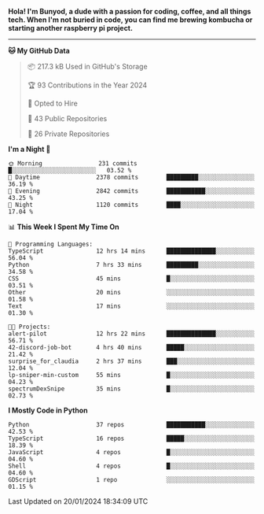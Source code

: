<p>
<b>Hola! I'm Bunyod, a dude with a passion for coding, coffee, and all things tech. When I'm not buried in code, you can find me brewing kombucha or starting another raspberry pi project.</b>
</p>

---

<!--START_SECTION:waka-->
**🐱 My GitHub Data** 

> 📦 217.3 kB Used in GitHub's Storage 
 > 
> 🏆 93 Contributions in the Year 2024
 > 
> 💼 Opted to Hire
 > 
> 📜 43 Public Repositories 
 > 
> 🔑 26 Private Repositories 
 > 
**I'm a Night 🦉** 

```text
🌞 Morning                231 commits         █░░░░░░░░░░░░░░░░░░░░░░░░   03.52 % 
🌆 Daytime                2378 commits        █████████░░░░░░░░░░░░░░░░   36.19 % 
🌃 Evening                2842 commits        ███████████░░░░░░░░░░░░░░   43.25 % 
🌙 Night                  1120 commits        ████░░░░░░░░░░░░░░░░░░░░░   17.04 % 
```


📊 **This Week I Spent My Time On** 

```text
💬 Programming Languages: 
TypeScript               12 hrs 14 mins      ██████████████░░░░░░░░░░░   56.04 % 
Python                   7 hrs 33 mins       █████████░░░░░░░░░░░░░░░░   34.58 % 
CSS                      45 mins             █░░░░░░░░░░░░░░░░░░░░░░░░   03.51 % 
Other                    20 mins             ░░░░░░░░░░░░░░░░░░░░░░░░░   01.58 % 
Text                     17 mins             ░░░░░░░░░░░░░░░░░░░░░░░░░   01.30 % 

🐱‍💻 Projects: 
alert-pilot              12 hrs 22 mins      ██████████████░░░░░░░░░░░   56.71 % 
42-discord-job-bot       4 hrs 40 mins       █████░░░░░░░░░░░░░░░░░░░░   21.42 % 
surprise_for_claudia     2 hrs 37 mins       ███░░░░░░░░░░░░░░░░░░░░░░   12.04 % 
lp-sniper-min-custom     55 mins             █░░░░░░░░░░░░░░░░░░░░░░░░   04.23 % 
spectrumDexSnipe         35 mins             █░░░░░░░░░░░░░░░░░░░░░░░░   02.73 % 
```

**I Mostly Code in Python** 

```text
Python                   37 repos            ███████████░░░░░░░░░░░░░░   42.53 % 
TypeScript               16 repos            █████░░░░░░░░░░░░░░░░░░░░   18.39 % 
JavaScript               4 repos             █░░░░░░░░░░░░░░░░░░░░░░░░   04.60 % 
Shell                    4 repos             █░░░░░░░░░░░░░░░░░░░░░░░░   04.60 % 
GDScript                 1 repo              ░░░░░░░░░░░░░░░░░░░░░░░░░   01.15 % 
```




 Last Updated on 20/01/2024 18:34:09 UTC
<!--END_SECTION:waka-->
